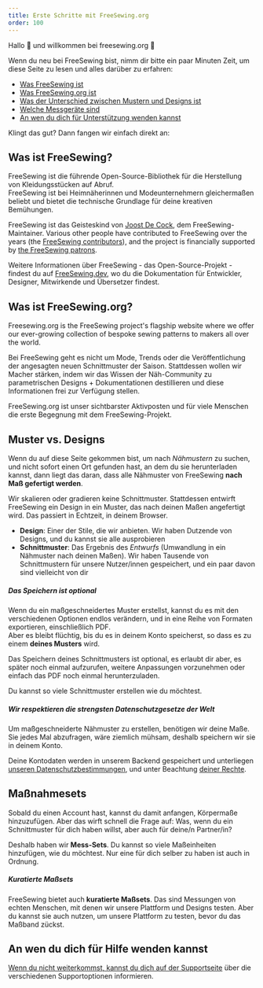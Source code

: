 ```yaml
---
title: Erste Schritte mit FreeSewing.org
order: 100
---
```


Hallo 👋 und willkommen bei freesewing.org 🙂

Wenn du neu bei FreeSewing bist, nimm dir bitte ein paar Minuten Zeit, um diese Seite zu lesen und alles darüber zu erfahren:

- [Was FreeSewing ist](#what-is-freesewing)
- [Was FreeSewing.org ist](#what-is-freesewingorg)
- [Was der Unterschied zwischen Mustern und Designs ist](#patterns-vs-designs)
- [Welche Messgeräte sind](#measurements-sets)
- [An wen du dich für Unterstützung wenden kannst](#where-to-turn-to-for-help)

Klingt das gut? Dann fangen wir einfach direkt an:

## Was ist FreeSewing?

FreeSewing ist die führende Open-Source-Bibliothek [](https://github.com/freesewing) für die Herstellung von Kleidungsstücken auf Abruf.  
FreeSewing ist bei Heimnäherinnen und Modeunternehmern gleichermaßen beliebt und bietet die technische Grundlage für deine kreativen Bemühungen.

FreeSewing ist das Geisteskind von [Joost De Cock](https://github.com/joostdecock), dem FreeSewing-Maintainer. Various other people have contributed to FreeSewing over the years (the [FreeSewing contributors](/contributors)), and the project is financially supported by [the FreeSewing patrons](/patrons).

<Tip>

Weitere Informationen über FreeSewing - das Open-Source-Projekt - findest du auf
[FreeSewing.dev](https://freesewing.dev/), wo du die Dokumentation für
Entwickler, Designer, Mitwirkende und Übersetzer findest.

</Tip>

## Was ist FreeSewing.org?

Freesewing.org is the FreeSewing project's flagship website where we offer our ever-growing collection of bespoke sewing patterns to makers all over the world.

Bei FreeSewing geht es nicht um Mode, Trends oder die Veröffentlichung der angesagten neuen Schnittmuster der Saison. Stattdessen wollen wir Macher stärken, indem wir das Wissen der Näh-Community zu parametrischen Designs + Dokumentationen destillieren und diese Informationen frei zur Verfügung stellen.

FreeSewing.org ist unser sichtbarster Aktivposten und für viele Menschen die erste Begegnung mit dem FreeSewing-Projekt.

## Muster vs. Designs

Wenn du auf diese Seite gekommen bist, um nach _Nähmustern_ zu suchen, und nicht sofort einen Ort gefunden hast, an dem du sie herunterladen kannst, dann liegt das daran, dass alle Nähmuster von FreeSewing **nach Maß gefertigt werden**.

Wir skalieren oder gradieren keine Schnittmuster. Stattdessen entwirft FreeSewing ein Design in ein Muster, das nach deinen Maßen angefertigt wird. Das passiert in Echtzeit, in deinem Browser.

- **Design**: Einer der Stile, die wir anbieten. Wir haben Dutzende von Designs, und du kannst sie alle ausprobieren
- **Schnittmuster**: Das Ergebnis des *Entwurfs* (Umwandlung in ein Nähmuster nach deinen Maßen). Wir haben Tausende von Schnittmustern für unsere Nutzer/innen gespeichert, und ein paar davon sind vielleicht von dir

<Tip>

##### Das Speichern ist optional

Wenn du ein maßgeschneidertes Muster erstellst, kannst du es mit den verschiedenen Optionen endlos verändern,
und in eine Reihe von Formaten exportieren, einschließlich PDF.  
Aber es bleibt flüchtig, bis du es in deinem Konto speicherst, so dass es
zu einem **deines Musters** wird.

Das Speichern deines Schnittmusters ist optional, es erlaubt dir aber, es später noch einmal aufzurufen, weitere Anpassungen vorzunehmen oder einfach das PDF noch einmal herunterzuladen.

Du kannst so viele Schnittmuster erstellen wie du möchtest.

</Tip>

<Note>

##### Wir respektieren die strengsten Datenschutzgesetze der Welt
Um maßgeschneiderte Nähmuster zu erstellen, benötigen wir deine Maße.
Sie jedes Mal abzufragen, wäre ziemlich mühsam, deshalb speichern wir sie in deinem Konto.

Deine Kontodaten werden in unserem Backend gespeichert und unterliegen [unseren Datenschutzbestimmungen](/docs/about/privacy),
und unter Beachtung [deiner Rechte](docs/about/rights/).

</Note>

## Maßnahmesets

Sobald du einen Account hast, kannst du damit anfangen, Körpermaße hinzuzufügen. Aber das wirft schnell die Frage auf: Was, wenn du ein Schnittmuster für dich haben willst, aber auch für deine/n Partner/in?

Deshalb haben wir **Mess-Sets**. Du kannst so viele Maßeinheiten hinzufügen, wie du möchtest. Nur eine für dich selber zu haben ist auch in Ordnung.

<Tip>

##### Kuratierte Maßsets

FreeSewing bietet auch **kuratierte Maßsets**. Das sind Messungen von echten Menschen, mit denen wir unsere Plattform und Designs testen. Aber du kannst sie auch nutzen, um unsere Plattform zu testen, bevor du das Maßband zückst.

</Tip>

## An wen du dich für Hilfe wenden kannst

[Wenn du nicht weiterkommst, kannst du dich auf der Supportseite](/support/) über die verschiedenen Supportoptionen informieren.



